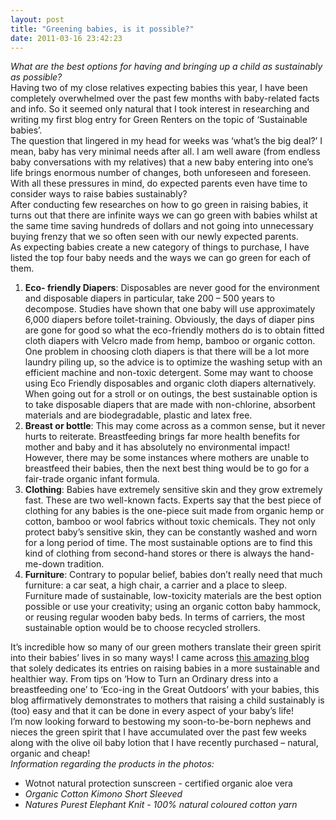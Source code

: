 ```yaml
---
layout: post
title: "Greening babies, is it possible?"
date: 2011-03-16 23:42:23
---
```


*What are the best options for having and bringing up a child as sustainably as possible?*  
Having two of my close relatives expecting babies this year, I have been completely overwhelmed over the past few months with baby-related facts and info. So it seemed only natural that I took interest in researching and writing my first blog entry for Green Renters on the topic of ‘Sustainable babies’.  
The question that lingered in my head for weeks was ‘what’s the big deal?’ I mean, baby has very minimal needs after all. I am well aware (from endless baby conversations with my relatives) that a new baby entering into one’s life brings enormous number of changes, both unforeseen and foreseen. With all these pressures in mind, do expected parents even have time to consider ways to raise babies sustainably?  
After conducting few researches on how to go green in raising babies, it turns out that there are infinite ways we can go green with babies whilst at the same time saving hundreds of dollars and not going into unnecessary buying frenzy that we so often seen with our newly expected parents.  
As expecting babies create a new category of things to purchase, I have listed the top four baby needs and the ways we can go green for each of them.

1.  **Eco- friendly Diapers**: Disposables are never good for the environment and disposable diapers in particular, take 200 – 500 years to decompose. Studies have shown that one baby will use approximately 6,000 diapers before toilet-training. Obviously, the days of diaper pins are gone for good so what the eco-friendly mothers do is to obtain fitted cloth diapers with Velcro made from hemp, bamboo or organic cotton. One problem in choosing cloth diapers is that there will be a lot more laundry piling up, so the advice is to optimize the washing setup with an efficient machine and non-toxic detergent. Some may want to choose using Eco Friendly disposables and organic cloth diapers alternatively. When going out for a stroll or on outings, the best sustainable option is to take disposable diapers that are made with non-chlorine, absorbent materials and are biodegradable, plastic and latex free.
2.  **Breast or bottle**: This may come across as a common sense, but it never hurts to reiterate. Breastfeeding brings far more health benefits for mother and baby and it has absolutely no environmental impact! However, there may be some instances where mothers are unable to breastfeed their babies, then the next best thing would be to go for a fair-trade organic infant formula.
3.  **Clothing**: Babies have extremely sensitive skin and they grow extremely fast. These are two well-known facts. Experts say that the best piece of clothing for any babies is the one-piece suit made from organic hemp or cotton, bamboo or wool fabrics without toxic chemicals. They not only protect baby’s sensitive skin, they can be constantly washed and worn for a long period of time. The most sustainable options are to find this kind of clothing from second-hand stores or there is always the hand-me-down tradition.
4.  **Furniture**: Contrary to popular belief, babies don’t really need that much furniture: a car seat, a high chair, a carrier and a place to sleep. Furniture made of sustainable, low-toxicity materials are the best option possible or use your creativity; using an organic cotton baby hammock, or reusing regular wooden baby beds. In terms of carriers, the most sustainable option would be to choose recycled strollers.

It’s incredible how so many of our green mothers translate their green spirit into their babies’ lives in so many ways! I came across <a href="http://sustainable-baby.blogspot.com" target="_blank">this amazing blog</a> that solely dedicates its entries on raising babies in a more sustainable and healthier way. From tips on ‘How to Turn an Ordinary dress into a breastfeeding one’ to ‘Eco-ing in the Great Outdoors’ with your babies, this blog affirmatively demonstrates to mothers that raising a child sustainably is (too) easy and that it can be done in every aspect of your baby’s life!  
I’m now looking forward to bestowing my soon-to-be-born nephews and nieces the green spirit that I have accumulated over the past few weeks along with the olive oil baby lotion that I have recently purchased – natural, organic and cheap!  
*Information regarding the products in the photos:*

*   Wotnot natural protection sunscreen - certified organic aloe vera
*   *Organic Cotton Kimono Short Sleeved*
*   *Natures Purest Elephant Knit - 100% natural coloured cotton yarn*

 